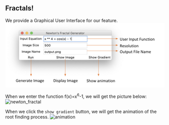 ## Fractals!

We provide a Graphical User Interface for our feature.
![GUI](../docs/Final/Figures/Interface.png)

When we enter the function f(x)=x<sup>6</sup>-1, we will get the picture below:
![newton_fractal](../docs/Final/Figures/fractal.gif)

When we click the `show gradient` button, we will get the animation of the root finding process. 
![animation](../docs/Final/Figures/animation_cleaned.gif)

